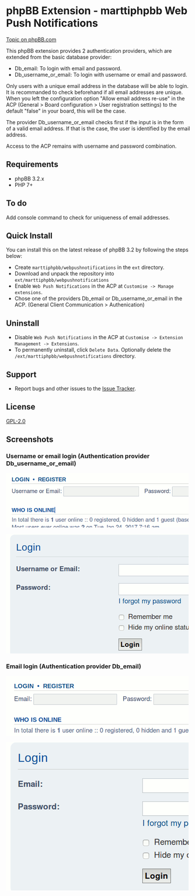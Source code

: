 # phpBB Extension - marttiphpbb Web Push Notifications

[Topic on phpBB.com](https://www.phpbb.com/community/viewtopic.php?f=456&t=2474801)

This phpBB extension provides 2 authentication providers, which are extended from the basic database provider:

* Db_email: To login with email and password.
* Db_username_or_email: To login with username or email and password.

Only users with a unique email address in the database will be able to login. It is recommanded to check beforehand if all email addresses are unique. When you left the configuration option "Allow email address re-use" in the ACP (General > Board configuration > User registration settings) to the default "false" in your board, this will be the case.

The provider Db_username_or_email checks first if the input is in the form of a valid email address. If that is the case, the user is identified by the email address.

Access to the ACP remains with username and password combination.

## Requirements

* phpBB 3.2.x
* PHP 7+

## To do

Add console command to check for uniqueness of email addresses.

## Quick Install

You can install this on the latest release of phpBB 3.2 by following the steps below:

* Create `marttiphpbb/webpushnotifications` in the `ext` directory.
* Download and unpack the repository into `ext/marttiphpbb/webpushnotifications`
* Enable `Web Push Notifications` in the ACP at `Customise -> Manage extensions`.
* Chose one of the providers Db_email or Db_username_or_email in the ACP. (General Client Communication > Authenication)

## Uninstall

* Disable `Web Push Notifications` in the ACP at `Customise -> Extension Management -> Extensions`.
* To permanently uninstall, click `Delete Data`. Optionally delete the `/ext/marttiphpbb/webpushnotifications` directory.

## Support

* Report bugs and other issues to the [Issue Tracker](https://github.com/marttiphpbb/phpbb-ext-webpushnotifications/issues).

## License

[GPL-2.0](license.txt)

## Screenshots

### Username or email login (Authentication provider Db_username_or_email)

![Quick login](doc/username_quick.png)

![Login box](doc/username_box.png)

### Email login (Authentication provider Db_email)

![Quick login](doc/email_quick.png)

![Login box](doc/email_box.png)
